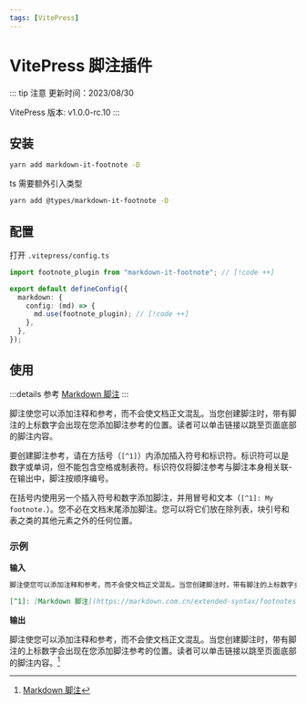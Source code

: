 ```yaml
---
tags: [VitePress]
---
```


# VitePress 脚注插件

::: tip 注意
更新时间：2023/08/30

VitePress 版本: v1.0.0-rc.10
:::

## 安装

```sh
yarn add markdown-it-footnote -D
```

ts 需要额外引入类型

```sh
yarn add @types/markdown-it-footnote -D
```

## 配置

打开 `.vitepress/config.ts`

```ts
import footnote_plugin from "markdown-it-footnote"; // [!code ++]

export default defineConfig({
  markdown: {
    config: (md) => {
      md.use(footnote_plugin); // [!code ++]
    },
  },
});
```

## 使用

:::details 参考
[Markdown 脚注](https://markdown.com.cn/extended-syntax/footnotes.html)
:::

脚注使您可以添加注释和参考，而不会使文档正文混乱。当您创建脚注时，带有脚注的上标数字会出现在您添加脚注参考的位置。读者可以单击链接以跳至页面底部的脚注内容。

要创建脚注参考，请在方括号（`[^1]`）内添加插入符号和标识符。标识符可以是数字或单词，但不能包含空格或制表符。标识符仅将脚注参考与脚注本身相关联-在输出中，脚注按顺序编号。

在括号内使用另一个插入符号和数字添加脚注，并用冒号和文本（`[^1]: My footnote.`）。您不必在文档末尾添加脚注。您可以将它们放在除列表，块引号和表之类的其他元素之外的任何位置。

### 示例

**输入**

```md
脚注使您可以添加注释和参考，而不会使文档正文混乱。当您创建脚注时，带有脚注的上标数字会出现在您添加脚注参考的位置。读者可以单击链接以跳至页面底部的脚注内容。[^1]

[^1]: [Markdown 脚注](https://markdown.com.cn/extended-syntax/footnotes.html)
```

**输出**

脚注使您可以添加注释和参考，而不会使文档正文混乱。当您创建脚注时，带有脚注的上标数字会出现在您添加脚注参考的位置。读者可以单击链接以跳至页面底部的脚注内容。[^1]

[^1]: [Markdown 脚注](https://markdown.com.cn/extended-syntax/footnotes.html)
